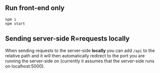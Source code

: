 ## Run front-end only
```
npm i
npm start
```

## Sending server-side R=requests locally
When sending requests to the server-side **locally**  you can add `/api` to the relative path and it will then automatically redirect to the port you are running the server-side on (currently it assumes that the server-side runs on localhost:5000). 
